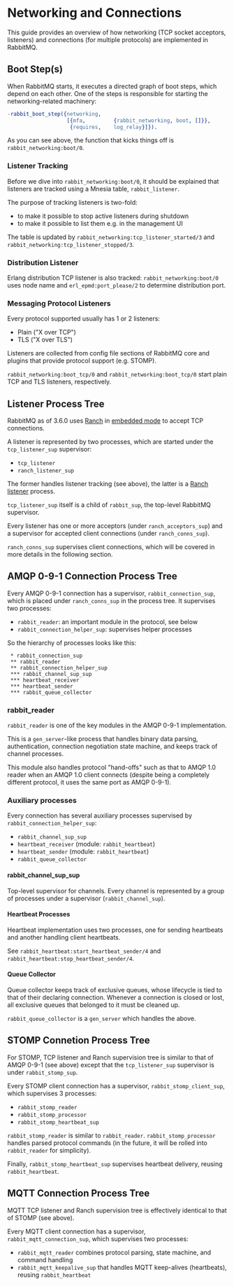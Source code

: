 # Networking and Connections

This guide provides an overview of how networking (TCP socket acceptors, listeners) and connections
(for multiple protocols) are implemented in RabbitMQ.

## Boot Step(s)

When RabbitMQ starts, it executes a directed graph of boot steps, which depend on each other.
One of the steps is responsible for starting the networking-related machinery:

``` erlang
-rabbit_boot_step({networking,
                   [{mfa,         {rabbit_networking, boot, []}},
                    {requires,    log_relay}]}).
```

As you can see above, the function that kicks things off is `rabbit_networking:boot/0`.

### Listener Tracking

Before we dive into `rabbit_networking:boot/0`, it should be explained
that listeners are tracked using a Mnesia table, `rabbit_listener`.

The purpose of tracking listeners is two-fold:

 * to make it possible to stop active listeners during shutdown
 * to make it possible to list them e.g. in the management UI

The table is updated by `rabbit_networking:tcp_listener_started/3` and
`rabbit_networking:tcp_listener_stopped/3`.

### Distribution Listener

Erlang distribution TCP listener is also tracked: `rabbit_networking:boot/0`
uses node name and `erl_epmd:port_please/2` to determine distribution port.

### Messaging Protocol Listeners

Every protocol supported usually has 1 or 2 listeners:

 * Plain ("X over TCP")
 * TLS ("X over TLS")

Listeners are collected from config file sections of RabbitMQ core
and plugins that provide protocol support (e.g. STOMP).

`rabbit_networking:boot_tcp/0` and `rabbit_networking:boot_tcp/0` start plain TCP and
TLS listeners, respectively.


## Listener Process Tree

RabbitMQ as of 3.6.0 uses [Ranch](https://github.com/ninenines/ranch) in [embedded mode](https://github.com/ninenines/ranch/blob/master/doc/src/guide/embedded.asciidoc)
to accept TCP connections.

A listener is represented by two processes, which are
started under the `tcp_listener_sup` supervisor:

 * `tcp_listener`
 * `ranch_listener_sup`

The former handles listener tracking (see above), the latter is
a [Ranch listener](https://github.com/ninenines/ranch/blob/master/doc/src/guide/listeners.asciidoc) process.

`tcp_listener_sup` itself is a child of `rabbit_sup`, the top-level
RabbitMQ supervisor.

Every listener has one or more acceptors (under `ranch_acceptors_sup`)
and a supervisor for accepted client connections (under `ranch_conns_sup`).

`ranch_conns_sup` supervises client connections, which will be covered in more
details in the following section.


## AMQP 0-9-1 Connection Process Tree

Every AMQP 0-9-1 connection has a supervisor, `rabbit_connection_sup`, which is placed under
`ranch_conns_sup` in the process tree. It supervises two processes:

 * `rabbit_reader`: an important module in the protocol, see below
 * `rabbit_connection_helper_sup`: supervises helper processes

So the hierarchy of processes looks like this:

``` org-mode
 * rabbit_connection_sup
 ** rabbit_reader
 ** rabbit_connection_helper_sup
 *** rabbit_channel_sup_sup
 *** heartbeat_receiver
 *** heartbeat_sender
 *** rabbit_queue_collector
```

### rabbit_reader

`rabbit_reader` is one of the key modules in the AMQP 0-9-1 implementation.

This is a `gen_server`-like process that handles binary data parsing,
authentication, connection negotiation state machine, and keeps track
of channel processes.

This module also handles protocol "hand-offs" such as that to AMQP 1.0 reader
when an AMQP 1.0 client connects (despite being a completely different protocol,
it uses the same port as AMQP 0-9-1).

### Auxiliary processes

Every connection has several auxiliary processes supervised by
`rabbit_connection_helper_sup`:

 * `rabbit_channel_sup_sup`
 * `heartbeat_receiver` (module: `rabbit_heartbeat`)
 * `heartbeat_sender` (module: `rabbit_heartbeat`)
 * `rabbit_queue_collector`

#### rabbit_channel_sup_sup

Top-level supervisor for channels. Every channel is represented by
a group of processes under a supervisor (`rabbit_channel_sup`).

#### Heartbeat Processes

Heartbeat implementation uses two processes, one for sending heartbeats
and another handling client heartbeats.

See `rabbit_heartbeat:start_heartbeat_sender/4` and `rabbit_heartbeat:stop_heartbeat_sender/4`.

#### Queue Collector

Queue collector keeps track of exclusive queues, whose lifecycle
is tied to that of their declaring connection. Whenever a connection
is closed or lost, all exclusive queues that belonged to it must be
cleaned up.

`rabbit_queue_collector` is a `gen_server` which handles the above.


## STOMP Connetion Process Tree

For STOMP, TCP listener and Ranch supervision tree is similar to
that of AMQP 0-9-1 (see above) except that the `tcp_listener_sup` supervisor
is under `rabbit_stomp_sup`.

Every STOMP client connection has a supervisor, `rabbit_stomp_client_sup`, which
supervises 3 processes:

 * `rabbit_stomp_reader`
 * `rabbit_stomp_processor`
 * `rabbit_stomp_heartbeat_sup`

`rabbit_stomp_reader` is similar to `rabbit_reader`. `rabbit_stomp_processor`
handles parsed protocol commands (in the future, it will be rolled into `rabbit_reader`
for simplicity).

Finally, `rabbit_stomp_heartbeat_sup` supervises heartbeat delivery,
reusing `rabbit_heartbeat`.


## MQTT Connection Process Tree

MQTT TCP listener and Ranch supervision tree is effectively identical to
that of STOMP (see above).

Every MQTT client connection has a supervisor, `rabbit_mqtt_connection_sup`,
which supervises two processes:

 * `rabbit_mqtt_reader` combines protocol parsing, state machine, and command handling
 * `rabbit_mqtt_keepalive_sup` that handles MQTT keep-alives (heartbeats),
   reusing `rabbit_heartbeat`
